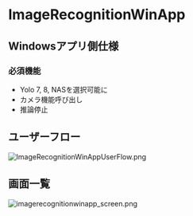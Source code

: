 # ImageRecognitionWinApp

## Windowsアプリ側仕様
### 必須機能
- Yolo 7, 8, NASを選択可能に
- カメラ機能呼び出し
- 推論停止

## ユーザーフロー
![ImageRecognitionWinAppUserFlow.png](https://github.com/TechC-SugarCane/ImageRecognitionWinApp/edit/develop/ImageRecognitionWinAppUserFlow.png)

## 画面一覧
![imagerecognitionwinapp_screen.png](https://github.com/TechC-SugarCane/ImageRecognitionWinApp/edit/develop/imagerecognitionwinapp_screen.png)
